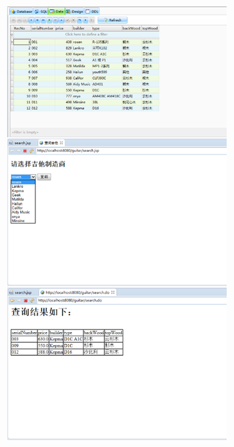 ![数据库截图](https://github.com/lc-dmx/guitar-v1/blob/master/%E6%95%B0%E6%8D%AE%E5%BA%93%E6%88%AA%E5%9B%BE.jpg)
![查询界面截图](https://github.com/lc-dmx/guitar-v1/blob/master/%E6%9F%A5%E8%AF%A2%E7%95%8C%E9%9D%A2%E6%88%AA%E5%9B%BE.jpg)
![查询结果截图](https://github.com/lc-dmx/guitar-v1/blob/master/%E6%9F%A5%E8%AF%A2%E7%BB%93%E6%9E%9C%E6%88%AA%E5%9B%BE.jpg)
